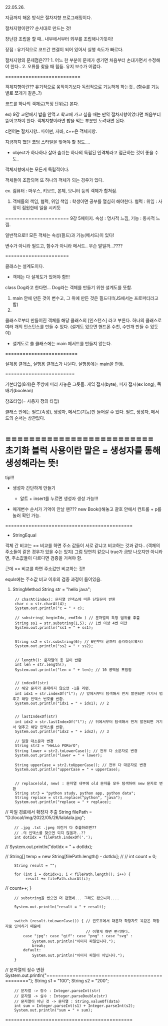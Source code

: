 22.05.26.

지금까지 해온 방식은 절차지향 프로그래밍이다.

절차지향이란?? 순서대로 만드는 것!

장난감 조립을 할 때.. 내부에서부터 외부를 조립해나가듯이!

장점 : 유기적으로 코드간 연결이 되어 있어서 실행 속도가 빠르다.

절차지향의 문제점은???
    1. 어느 한 부분이 문제가 생기면 처음부터 손대가면서 수정해야 한다..
    2. 오류를 찾을 때 힘듦. 유지 보수가 어렵다.


==========================

객체지향이란??
유기적으로 움직이기보다 독립적으로 기능하게 하는것.. (함수를 기능별로 쪼개기 같은..?)


코드를 하나의 객체로(특정 단위로) 본다.


ex)
9강 교안에서 밥을 안먹고 학교에 가고 싶을 때는
    만약  절차지향이었다면 처음부터 뜯어고쳐야 한다.
    객체지향이라면 밥을 먹는 부분만 도려내면 된다.


c언어는 절차지향..
파이썬, 자바, c++은 객체지향.


지금까지 했던 코딩 스타일을 잊어야 할 정도....


* object가 하나하나 살아 숨쉬는 하나의 독립된 인격체라고 접근하는 것이 좋을 수도..



객체지향에서는 모든게 독립적이다.


객체들이 조합되어 또 하나의 객체가 되는 경우가 있다.


ex. 컴퓨터 : 마우스, 키보드, 본체, 모니터 등의 객체가 합쳐짐.



1. 객체들의 책임, 협력, 위임
 책임 : 학생이면 공부를 열심히 해야한다.
 협력 : 
 위임 : 사장이 점원한테 일을 시키듯


======================
9강 5페이지.
속성 : 명사적 느낌, 기능 : 동사적 느낌.

일반적으로!!
  모든 객체는 속성(필드)과 기능(메서드)이 있다!

변수가 아니라 필드고, 함수가 아니라 메서드..
무슨 말일까...????

======================

클래스는 설계도이다.
* 객체는 다 설계도가 있어야 함!!!

class Dog라고 한다면...
Dog라는 객체를 만들기 위한 설계도를 뜻함.

1. main 안에 만든 것이 변수고, 그 위에 만든 것은 필드다!!(JS에서는 프로퍼티라고 함)
2.


클래스로부터 만들어진 객체를 해당 클래스의 [인스턴스] 라고 부른다.
    하나의 클래스로 여러 개의 인스턴스를 만들 수 있다.
(설계도 있으면 핸드폰 수천, 수만개 만들 수 있듯이)

* 설계도로 쓸 클래스에는 main 메서드를 만들지 않는다.


=========================

설계용 클래스, 실행용 클래스가 나뉜다.
실행용에는 main을 만듦.

========================

기본타입(8개)은 주방에 미리 사놓은 그릇들.
    케잌 접시(byte), 피자 접시(ex long), 뚝배기(boolean)

참조타입(= 사용자 정의 타입)

클래스 안에는 필드(속성), 생성자, 메서드(기능)만 들어갈 수 있다.
    필드, 생성자, 메서드의 순서는 상관없다.


=========================
초기화 블럭 사용이란 말은 = 생성자를 통해 생성해라는 뜻!
============================================

tip!!! 
* 생성자 간단하게 만들기

  - 알트 + insert를 누르면 생성자 생성 가능!!!

* 매개변수 순서가 기억이 안날 땐???
 new Book()해놓고 괄호 안에서 컨트롤 + p를 눌러 확인 가능.

============================================

* StringEqual

객체 간 비교는 == 비교를 하면 주소 값들이 서로 같냐고 비교하는 것과 같다..
(객체의 주소들이 같은 경우가 있을 수는 있지) 그럼 당연히 같으니 true가 금방 나오지만
아니라면, 주소값들이 다르다면 검증을 거쳐야 함.

근데 == 비교를 하면 주소값만 비교하는 것!!

equls에는 주소값 비교 이후의 검증 과정이 들어있음.

1. StringMethod
   String str = "hello java";

        // charAt(index): 문자열 인덱스에 따른 단일문자 반환
        char c = str.charAt(4);
        System.out.println("c = " + c);

        // substring( beginIdx, endIdx ) // 문자열의 특정 범위를 추출
        String ss1 = str.substring(1,5); // 1번 이상 4번 미만
        System.out.println("ss1 = " + ss1);


        String ss2 = str.substring(6); // 6번부터 끝까지 슬라이싱(복사)
        System.out.println("ss2 = " + ss2);


        // length(): 문자열의 총 길이 반환
        int len = str.length();
        System.out.println("len = " + len); // 10 공백을 포함함


        // indexOf(str)
        // 해당 문자가 존재하지 않으면 -1을 리턴.
        int idx1 = str.indexOf("l"); // 앞에서부터 탐색해서 먼저 발견되면 거기서 멈추고 해당 인덱스 번호를 반환.
        System.out.println("idx1 = " + idx1); // 2


        // lastIndexOf(str)
        int idx2 = str.lastIndexOf("l"); // 뒤에서부터 탐색해서 먼저 발견되면 거기서 멈추고 해당 인덱스를 반환.
        System.out.println("idx2 = " + idx2); // 3

        // 일괄 대소문자 변경
        String str2 = "HeLLo PORorO";
        String lower = str2.toLowerCase(); // 전부 다 소문자로 변경
        System.out.println("lower = " + lower);

        String upperCase = str2.toUpperCase(); // 전부 다 대문자로 변경
        System.out.println("upperCase = " + upperCase);


        // replace(old, new) : 문자열 내부에 old 문자를 모두 탐색하여 new 문자로 변환
        String str3 = "python study, python app, python data";
        String replace = str3.replace("python", "java");
        System.out.println("replace = " + replace);

// 파일 경로에서 확장자 추출
String filePath = "D:/local/img/2022/05/26/lalalala.jpg";

        // .jpg .txt .jpeg 이런거 다 추출하려면??
        // .의 인덱스를 찾으면 되지 않을까..??
        int dotIdx = filePath.indexOf('.');


//        System.out.println("dotIdx = " + dotIdx);

//        String[] temp = new String[filePath.length() - dotIdx];
//
//        int count = 0;

        String result = "";

        for (int i = dotIdx+1; i < filePath.length(); i++) {
             result += filePath.charAt(i);
//             count++;
}

        // substring을 썼으면 더 편했네... 그래도 됐으니까....

        System.out.println("result = " + result);


        switch (result.toLowerCase()) { // 윈도우에서 대문자 확장자도 똑같은 확장자로 인식하기 때문에
                                        // 이렇게 하면 편리하다.
            case "jpg": case "gif": case "png" : case "svg" :
                System.out.println("이미지 파일입니다.");
                break;
            default:
                System.out.println("이미지 파일이 아닙니다.");
        }

// 문자열의 정수 변환
System.out.println("================================================");
String s1 = "100";
String s2 = "200";

        // 문자열 -> 정수 : Integer.parseInt(str)
        // 문자열 -> 실수 : Integer.parseDouble(str)
        // 문자열이 아닌 것 -> 문자열 : String.valueOf(data)
        int sum = Integer.parseInt(s1) + Integer.parseInt(s2);
        System.out.println("sum = " + sum);

============================================
